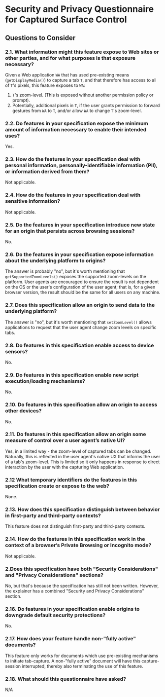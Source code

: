 # Security and Privacy Questionnaire for Captured Surface Control

## Questions to Consider

### 2.1. What information might this feature expose to Web sites or other parties, and for what purposes is that exposure necessary?

Given a Web application `WA` that has used pre-existing means (`getDisplayMedia()`) to capture a tab `T`, and that therefore has access to all of `T`'s pixels, this feature exposes to `WA`:
1. `T`'s zoom-level. (This is exposed without another permission policy or prompt).
2. Potentially, additional pixels in `T`, if the user grants permission to forward gestures from `WA` to `T`, and/or allow `WA` to change `T`'s zoom-level.

### 2.2. Do features in your specification expose the minimum amount of information necessary to enable their intended uses?

Yes.

### 2.3. How do the features in your specification deal with personal information, personally-identifiable information (PII), or information derived from them?

Not applicable.

### 2.4. How do the features in your specification deal with sensitive information?

Not applicable.

### 2.5. Do the features in your specification introduce new state for an origin that persists across browsing sessions?

No.

### 2.6. Do the features in your specification expose information about the underlying platform to origins?

The answer is probably "no", but it's worth mentioning that `getSupportedZoomLevels()` exposes the supported zoom-levels on the platform. User agents are encouraged to ensure the result is not dependent on the OS or the user's configuration of the user agent; that is, for a given browser version, the result should be the same for all users on any machine.

### 2.7. Does this specification allow an origin to send data to the underlying platform?

The answer is "no", but it's worth mentioning that `setZoomLevel()` allows applications to request that the user agent change zoom levels on specific tabs.

### 2.8. Do features in this specification enable access to device sensors?

No.

### 2.9. Do features in this specification enable new script execution/loading mechanisms?

No.

### 2.10. Do features in this specification allow an origin to access other devices?

No.

### 2.11. Do features in this specification allow an origin some measure of control over a user agent’s native UI?

Yes, in a limited way - the zoom-level of captured tabs can be changed. Naturally, this is reflected in the user agent's native UX that informs the user of a tab's zoom-level. This is limited so it only happens in response to direct interaction by the user with the capturing Web application.

### 2.12 What temporary identifiers do the features in this specification create or expose to the web?

None.

### 2.13. How does this specification distinguish between behavior in first-party and third-party contexts?

This feature does not distinguish first-party and third-party contexts.

### 2.14. How do the features in this specification work in the context of a browser’s Private Browsing or Incognito mode?

Not applicable.


### 2.Does this specification have both "Security Considerations" and "Privacy Considerations" sections?

No, but that's because the specification has still not been written. However, the explainer has a combined "Security and Privacy Considerations" section.

### 2.16. Do features in your specification enable origins to downgrade default security protections?

No.

### 2.17. How does your feature handle non-"fully active" documents?

This feature only works for documents which use pre-existing mechanisms to initiate tab-capture. A non-"fully active" document will have this capture-session interrupted, thereby also terminating the use of this feature.

### 2.18. What should this questionnaire have asked?

N/A
